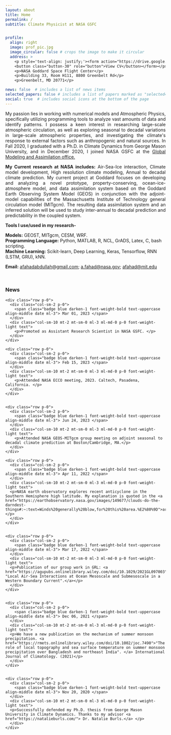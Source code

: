 ```yaml
---
layout: about
title: Home
permalink: /
subtitle: Climate Physicist at NASA GSFC


profile:
  align: right
  image: prof_pic.jpg
  image_circular: false # crops the image to make it circular
  address: >
    <p style='text-align: justify;'><form action="https://drive.google.com/file/d/10tHarR9Os3gn_omagZ13KUA5IXEbfKIW/view" method="get" target="_blank">
    <button class="button-30" role="button">View CV</button></form></p>
    <p>NASA Goddard Space Flight Center</p>
    <p>Building 33, Room H111, 8800 Greenbelt Rd</p>
    <p>Greenbelt, MD 20771</p>

news: false  # includes a list of news items
selected_papers: false # includes a list of papers marked as "selected={true}"
social: true  # includes social icons at the bottom of the page
---
```


 <p style='text-align: justify;'> My passion lies in working with numerical models and Atmospheric Physics, specifically utilizing programming tools to analyze vast amounts of data and identify patterns. I possess a keen interest in researching large-scale atmospheric circulation, as well as exploring seasonal to decadal variations in large-scale atmospheric properties, and investigating the climate's response to external factors such as anthropogenic and natural sources. In Fall 2020, I graduated with a Ph.D. in Climate Dynamics from George Mason University, and in December 2020, I joined NASA GSFC at the <a href="https://gmao.gsfc.nasa.gov/">Global Modeling and Assimilation office.</a></p>

<!-- [Global Modeling and Assimilation office](https://gmao.gsfc.nasa.gov/).  -->
<p style='text-align: justify;'> <strong>My Current research at NASA includes:</strong> Air-Sea-Ice interaction, Climate model development, High resolution climate modeling, Annual to decadal climate prediction. My current project at Goddard focuses on developing and analyzing a novel prototype, property-conserving, ocean-ice-atmosphere model, and data assimilation system based on the Goddard Earth Observing System Model (GEOS) in conjunction with the adjoint-model capabilities of the Massachusetts Institute of Technology general circulation model (MITgcm). The resulting data assimilation system and an inferred solution will be used to study inter-annual to decadal prediction and predictability in the coupled system. </p>

**Tools I use/used in my research-**

**Models:** GEOST, MITgcm, CESM, WRF.  
**Programming Language:** Python, MATLAB, R, NCL, GrADS, Latex, C, bash scripting.  
**Machine Learning:** Scikit-learn, Deep Learning, Keras, Tensorflow, RNN (LSTM, GRU), kNN.  


**Email:** [afahadabdullah@gmail.com](https://mail.google.com/mail/u/0/?fs=1&tf=cm&source=mailto&to=afahadabdullah@gmail.com); [a.fahad@nasa.gov](https://mail.google.com/mail/u/0/?fs=1&tf=cm&source=mailto&to=a.fahad@nasa.gov); [afahad@mit.edu](https://mail.google.com/mail/u/0/?fs=1&tf=cm&source=mailto&to=afahad@mit.edu)

<br>


<!-- Button Style !-->
<style>
  .button-30 {
    background-color: #FCFCFD;
    border: none;
    color: #36395A;
    padding: 10px 82px;
    text-align: center;
    text-decoration: none;
    display: inline-block;
    font-size: 14px;
    margin: 4px 2px;
    cursor: pointer;
    border-radius: 4px;
    box-shadow: rgba(45, 35, 66, 0.4) 0 2px 4px, rgba(45, 35, 66, 0.3) 0 7px 13px -3px, #D6D6E7 0 -3px 0 inset;
    transition: box-shadow .15s, transform .15s;
  }

  .button-30:focus {
    outline: none;
    box-shadow: #D6D6E7 0 0 0 1.5px inset, rgba(45, 35, 66, 0.4) 0 2px 4px, rgba(45, 35, 66, 0.3) 0 7px 13px -3px, #D6D6E7 0 -3px 0 inset;
  }

  .button-30:hover {
    box-shadow: rgba(45, 35, 66, 0.4) 0 4px 8px, rgba(45, 35, 66, 0.3) 0 7px 13px -3px, #D6D6E7 0 -3px 0 inset;
    transform: translateY(-2px);
  }

  .button-30:active {
    box-shadow: #D6D6E7 0 3px 7px inset;
    transform: translateY(2px);
  }
</style>








<!-- News -->
<div class="news mt-3 p-0">
  <h3 class="title mb-4 p-0">News</h3>

    <div class="row p-0">
      <div class="col-sm-2 p-0">
        <span class="badge blue darken-1 font-weight-bold text-uppercase align-middle date ml-3"> Mar 01, 2023 </span>
      </div>
      <div class="col-sm-10 mt-2 mt-sm-0 ml-3 ml-md-0 p-0 font-weight-light text">
        <p>Promoted as Assistant Research Scientist in NASA GSFC. </p>
      </div>
    </div>

    <div class="row p-0">
      <div class="col-sm-2 p-0">
        <span class="badge blue darken-1 font-weight-bold text-uppercase align-middle date ml-3"> Feb 15, 2023 </span>
      </div>
      <div class="col-sm-10 mt-2 mt-sm-0 ml-3 ml-md-0 p-0 font-weight-light text">
        <p>Attended NASA ECCO meeting, 2023. Caltech, Pasadena, California. </p>
      </div>
    </div>


    <div class="row p-0">
      <div class="col-sm-2 p-0">
        <span class="badge blue darken-1 font-weight-bold text-uppercase align-middle date ml-3"> Jun 24, 2023 </span>
      </div>
      <div class="col-sm-10 mt-2 mt-sm-0 ml-3 ml-md-0 p-0 font-weight-light text">
        <p>Attended NASA GEOS-MITgcm group meeting on adjoint seasonal to decadal climate prediction at Boston/Cambridge, MA.</p>
      </div>
    </div>

    <div class="row p-0">
      <div class="col-sm-2 p-0">
        <span class="badge blue darken-1 font-weight-bold text-uppercase align-middle date ml-3"> Apr 11, 2022 </span>
      </div>
      <div class="col-sm-10 mt-2 mt-sm-0 ml-3 ml-md-0 p-0 font-weight-light text">
      <p>NASA earth observatory explores recent anticyclone in the Southern Hemisphere high latitude. My explanation is quoted in the <a href="https://earthobservatory.nasa.gov/images/149677/clouds-do-the-darndest-things#:~:text=Winds%20generally%20blow,for%20this%20area.%E2%80%9D">article</a>.</p>
      </div>
    </div>


    <div class="row p-0">
      <div class="col-sm-2 p-0">
        <span class="badge blue darken-1 font-weight-bold text-uppercase align-middle date ml-3"> Mar 17, 2022 </span>
      </div>
      <div class="col-sm-10 mt-2 mt-sm-0 ml-3 ml-md-0 p-0 font-weight-light text">
      <p>Publication of our group work in GRL: <a href="https://agupubs.onlinelibrary.wiley.com/doi/10.1029/2021GL097003"> "Local Air-Sea Interactions at Ocean Mesoscale and Submesoscale in a Western Boundary Current".</a></p>
      </div>
    </div>


    <div class="row p-0">
      <div class="col-sm-2 p-0">
        <span class="badge blue darken-1 font-weight-bold text-uppercase align-middle date ml-3"> Dec 06, 2021 </span>
      </div>
      <div class="col-sm-10 mt-2 mt-sm-0 ml-3 ml-md-0 p-0 font-weight-light text">
      <p>We have a new publication on the mechanism of summer monsoon precipitation. <a href="https://rmets.onlinelibrary.wiley.com/doi/10.1002/joc.7490">"The role of local topography and sea surface temperature on summer monsoon precipitation over Bangladesh and northeast India". </a> International Journal of Climatology. (2021)</p>
      </div>
    </div>


    <div class="row p-0">
      <div class="col-sm-2 p-0">
        <span class="badge blue darken-1 font-weight-bold text-uppercase align-middle date ml-3"> Nov 20, 2020 </span>
      </div>
      <div class="col-sm-10 mt-2 mt-sm-0 ml-3 ml-md-0 p-0 font-weight-light text">
      <p>Successfully defended my Ph.D. thesis from George Mason University in Climate Dynamics. Thanks to my advisor <a href="https://natalieburls.com/"> Dr. Natalie Burls.</a> </p>
      </div>
    </div>



</div>



<!-- <a href="htt">article</a> -->



<!--
Link to your social media connections, too. This theme is set up to use [Font Awesome icons](http://fortawesome.github.io/Font-Awesome/) and [Academicons](https://jpswalsh.github.io/academicons/), like the ones below. Add your Facebook, Twitter, LinkedIn, Google Scholar, or just disable all of them. -->
